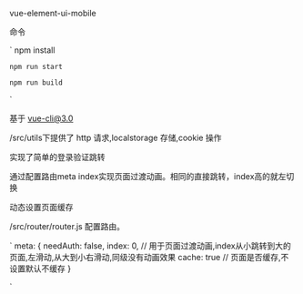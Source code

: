 
  vue-element-ui-mobile

  命令

  `
    npm install

    npm run start 

    npm run build

  `

  基于 vue-cli@3.0

  /src/utils下提供了 http 请求,localstorage 存储,cookie 操作

  实现了简单的登录验证跳转
  
  通过配置路由meta index实现页面过渡动画。相同的直接跳转，index高的就左切换

  动态设置页面缓存

  /src/router/router.js 配置路由。

  `
    meta: {
        needAuth: false,
        index: 0, // 用于页面过渡动画,index从小跳转到大的页面,左滑动,从大到小右滑动,同级没有动画效果
        cache: true // 页面是否缓存,不设置默认不缓存
    }

  `


  
  
 